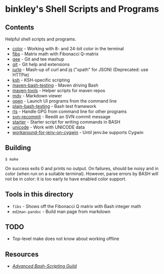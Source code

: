 # binkley's Shell Scripts and Programs

## Contents

Helpful shell scripts and programs.

* [color](color/README.md) - Working with 8- and 24-bit color in the terminal
* [fibs](fibs) - Matrix math with Fibonacci Q-matrix
* [gee](gee/README.md) - Git and tee mashup
* [git](git/README.md) - Git help and extensions
* [jurlq](jurlq) - Mash-up of curl and jq ("xpath" for JSON) (Deprecated: use
HTTPie)
* [ksh](ksh) - KSH-specific scripting
* [maven-bash-testing](maven-bash-testing/README.md) - Maven driving Bash
* [maven-tools](maven-tools) - Helper scripts for maven repos
* [mdv](mdv) - Markdown viewer
* [open](open) - Launch UI programs from the command line
* [plain-bash-testing](plain-bash-testing/README.md) - Bash test framework
* [rls](rls) - Handle GPG from command line for other programs
* [svn-recommit](svn-recommit/README.md) - Reedit an SVN commit message
* [starter](starter/README.md) - Starter script for writing commands in BASH
* [unicode](unicode/README.md) - Work with UNICODE data
* [workaround-for-jenv-on-cygwin](workaround-for-jenv-on-cygwin) - Until jenv.be supports Cygwin

## Building

```
$ make
```

On success exits 0 and prints no output.  On failures, should be noisy and
in color (when run on a suitable terminal).  However, parse errors by BASH will not be in color: it is too early to have enabled color support.

## Tools in this directory

* `fibs` - Shows off the Fibonacci Q matrix with Bash integer math
* `md2man-pandoc` - Build man page from markdown

## TODO

* Top-level make does not know about working offline

## Resources

* [_Advanced Bash-Scripting Guild_](http://www.tldp.org/LDP/abs/html/)
